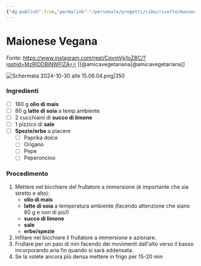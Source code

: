```yaml
---
{"dg-publish":true,"permalink":"/personale/progetti/cibo/ricette/maionese-vegana/"}
---
```


# Maionese Vegana
Fonte: https://www.instagram.com/reel/CqvmVp1oZ8C/?igshid=MzRlODBiNWFlZA==
[[@amicavegetariana\|@amicavegetariana]]

![Schermata 2024-10-30 alle 15.06.04.png|350](/img/user/Schermata%202024-10-30%20alle%2015.06.04.png)

### Ingredienti

- [ ] 160 g **olio di mais**
- [ ] 80 g **latte di soia** a temp.ambiente
- [ ] 2 cucchiaini di **succo di limone**
- [ ] 1 pizzico di **sale**
- [ ] **Spezie/erbe** a piacere
	- [ ] Paprika dolce
	- [ ] Origano
	- [ ] Pepe
	- [ ] Peperoncino

### Procedimento

1. Mettere nel bicchiere del frullatore a immersione (è importante che sia stretto e alto):
	- **olio di mais**
	- **latte di soia** a temperatura ambiente (facendo attenzione che siano 80 g e non di più!)
	- **succo di limone**
	- **sale**
	- **erbe/spezie**
2. Infilare nel bicchiere il frullatore a immersione e azionare.
3. Frullare per un paio di min facendo dei movimenti dall'alto verso il basso incorporando aria fin quando si sarà addensata.
4. Se la volete ancora più densa mettere in frigo per 15-20 min

